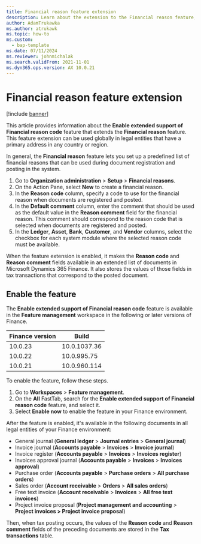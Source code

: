 ```yaml
---
title: Financial reason feature extension
description: Learn about the extension to the Financial reason feature, including a step-by-step process on setting up a predefined list of financial reasons.
author: AdamTrukawka
ms.author: atrukawk
ms.topic: how-to
ms.custom: 
  - bap-template
ms.date: 07/11/2024
ms.reviewer: johnmichalak
ms.search.validFrom: 2021-11-01
ms.dyn365.ops.version: AX 10.0.21
---
```


# Financial reason feature extension

[!include [banner](../../includes/banner.md)]

This article provides information about the **Enable extended support of Financial reason code** feature that extends the **Financial reason** feature. This feature extension can be used globally in legal entities that have a primary address in any country or region.

In general, the **Financial reason** feature lets you set up a predefined list of financial reasons that can be used during document registration and posting in the system.

1. Go to **Organization administration** \> **Setup** \> **Financial reasons**.
2. On the Action Pane, select **New** to create a financial reason.
3. In the **Reason code** column, specify a code to use for the financial reason when documents are registered and posted.
4. In the **Default comment** column, enter the comment that should be used as the default value in the **Reason comment** field for the financial reason. This comment should correspond to the reason code that is selected when documents are registered and posted.
5. In the **Ledger**, **Asset**, **Bank**, **Customer**, and **Vendor** columns, select the checkbox for each system module where the selected reason code must be available.

When the feature extension is enabled, it makes the **Reason code** and **Reason comment** fields available in an extended list of documents in Microsoft Dynamics 365 Finance. It also stores the values of those fields in tax transactions that correspond to the posted document.

## Enable the feature

The **Enable extended support of Financial reason code** feature is available in the **Feature management** workspace in the following or later versions of Finance.

| Finance version | Build                                                     |
|-----------------|-----------------------------------------------------------|
| 10.0.23         | 10.0.1037.36                                              |
| 10.0.22         | 10.0.995.75                                               |
| 10.0.21         | 10.0.960.114                                              |

To enable the feature, follow these steps.

1. Go to **Workspaces** \> **Feature management**.
2. On the **All** FastTab, search for the **Enable extended support of Financial reason code** feature, and select it.
3. Select **Enable now** to enable the feature in your Finance environment.

After the feature is enabled, it's available in the following documents in all legal entities of your Finance environment:

- General journal (**General ledger** \> **Journal entries** \> **General journal**)
- Invoice journal (**Accounts payable** \> **Invoices** \> **Invoice journal**)
- Invoice register (**Accounts payable** \> **Invoices** \> **Invoices register**)
- Invoices approval journal (**Accounts payable** \> **Invoices** \> **Invoices approval**)
- Purchase order (**Accounts payable** \> **Purchase orders** \> **All purchase orders**)
- Sales order (**Account receivable** \> **Orders** \> **All sales orders**)
- Free text invoice (**Account receivable** \> **Invoices** \> **All free text invoices**)
- Project invoice proposal (**Project management and accounting** \> **Project invoices \> Project invoice proposal**)

Then, when tax posting occurs, the values of the **Reason code** and **Reason comment** fields of the preceding documents are stored in the **Tax transactions** table.
